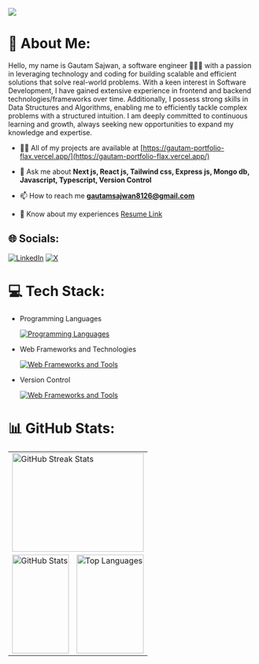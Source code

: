 [![](https://visitcount.itsvg.in/api?id=Gautamsajwan&icon=0&color=0)](https://visitcount.itsvg.in)

# 💫 About Me:
Hello, my name is Gautam Sajwan, a software engineer 👨🏻‍💻 with a passion in leveraging technology and coding for building scalable and efficient solutions that solve real-world problems. With a keen interest in Software Development, I have gained extensive experience in frontend and backend technologies/frameworks over time. Additionally, I possess strong skills in Data Structures and Algorithms, enabling me to efficiently tackle complex problems with a structured intuition. I am deeply committed to continuous learning and growth, always seeking new opportunities to expand my knowledge and expertise.

- 👨‍💻 All of my projects are available at [https://gautam-portfolio-flax.vercel.app/](https://gautam-portfolio-flax.vercel.app/)

- 💬 Ask me about **Next js, React js, Tailwind css, Express js, Mongo db, Javascript, Typescript, Version Control**

- 📫 How to reach me **gautamsajwan8126@gmail.com**

- 📄 Know about my experiences [Resume Link](https://drive.google.com/file/d/1DlfQ9KPgvOc6goLc3l-27CmD8uhajWWp/view?usp=drive_link)

## 🌐 Socials:
[![LinkedIn](https://img.shields.io/badge/LinkedIn-%230077B5.svg?logo=linkedin&logoColor=white)](https://linkedin.com/in/gautam-sajwan) [![X](https://img.shields.io/badge/X-black.svg?logo=X&logoColor=white)](https://x.com/Gautam_9012)

# 💻 Tech Stack:
- Programming Languages

  [![Programming Languages](https://skillicons.dev/icons?i=c,cpp,js,typescript,java)](https://skillicons.dev)

- Web Frameworks and Technologies

  [![Web Frameworks and Tools](https://skillicons.dev/icons?i=html,css,nextjs,react,tailwindcss,nodejs,expressjs,mongo,firebase,redis,docker)](https://skillicons.dev)
  
- Version Control

  [![Web Frameworks and Tools](https://skillicons.dev/icons?i=git,github,vercel,netlify)](https://skillicons.dev)

# 📊 GitHub Stats:
<table>
  <tr>
    <td colspan="2">
      <img src="https://github-readme-streak-stats.herokuapp.com/?user=Gautamsajwan&theme=dark&hide_border=true" alt="GitHub Streak Stats" width="100%" height="200"/>
    </td>
  </tr>
  <tr>
    <td>
      <img src="https://github-readme-stats.vercel.app/api?username=Gautamsajwan&theme=dark&hide_border=true&include_all_commits=true&count_private=false" alt="GitHub Stats" width="100%" height="200"/>
    </td>
    <td>
      <img src="https://github-readme-stats.vercel.app/api/top-langs/?username=Gautamsajwan&theme=dark&hide_border=true&include_all_commits=true&count_private=false&layout=compact" alt="Top Languages" width="100%" height="200"/>
    </td>
  </tr>
</table>
